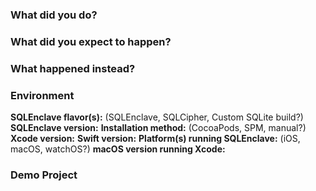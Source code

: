 <!--
ℹ We use Github issues for bug reports, feature requests, general support, and questions about the library.

Please fill out this template when filing an issue.
-->

### What did you do?

<!-- Please replace this with what you did. -->

### What did you expect to happen?

<!-- Please replace this with what you expected to happen. -->

### What happened instead?

<!-- Please replace this with of what happened instead. -->

### Environment

**SQLEnclave flavor(s):** (SQLEnclave, SQLCipher, Custom SQLite build?)
**SQLEnclave version:**
**Installation method:** (CocoaPods, SPM, manual?)
**Xcode version:**
**Swift version:**
**Platform(s) running SQLEnclave:** (iOS, macOS, watchOS?)
**macOS version running Xcode:**

### Demo Project

<!-- Please link to or upload a project we can download that reproduces the issue. -->
